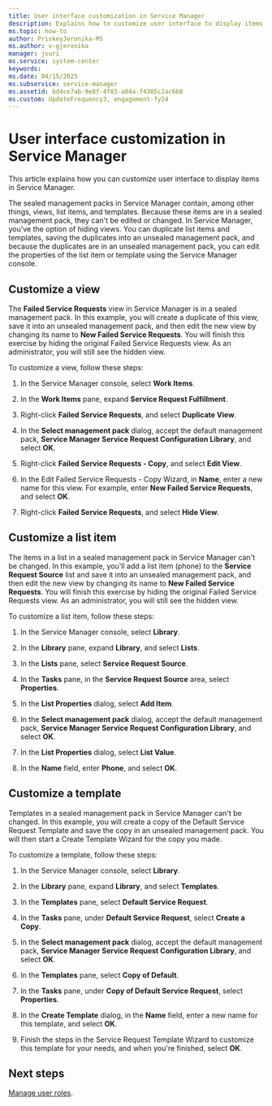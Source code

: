 ```yaml
---
title: User interface customization in Service Manager
description: Explains how to customize user interface to display items in Service Manager.
ms.topic: how-to
author: PriskeyJeronika-MS
ms.author: v-gjeronika
manager: jsuri
ms.service: system-center
keywords:
ms.date: 04/15/2025
ms.subservice: service-manager
ms.assetid: bd4ce7ab-9e8f-4f83-a04a-f4385c2ac6b0
ms.custom: UpdateFrequency3, engagement-fy24
---
```


# User interface customization in Service Manager

This article explains how you can customize user interface to display items in Service Manager.

The sealed management packs in Service Manager contain, among other things, views, list items, and templates. Because these items are in a sealed management pack, they can't be edited or changed. In Service Manager, you've the option of hiding views. You can duplicate list items and templates, saving the duplicates into an unsealed management pack, and because the duplicates are in an unsealed management pack, you can edit the properties of the list item or template using the Service Manager console.

## Customize a view

The **Failed Service Requests** view in Service Manager is in a sealed management pack. In this example, you will create a duplicate of this view, save it into an unsealed management pack, and then edit the new view by changing its name to **New Failed Service Requests**. You will finish this exercise by hiding the original Failed Service Requests view. As an administrator, you will still see the hidden view.

To customize a view, follow these steps:

1. In the Service Manager console, select **Work Items**.

2. In the **Work Items** pane, expand **Service Request Fulfillment**.

3. Right-click **Failed Service Requests**, and select **Duplicate View**.

4. In the **Select management pack** dialog, accept the default management pack, **Service Manager Service Request Configuration Library**, and select **OK**.

5. Right-click **Failed Service Requests - Copy**, and select **Edit View**.

6. In the Edit Failed Service Requests - Copy Wizard, in **Name**, enter a new name for this view. For example, enter **New Failed Service Requests**, and select **OK**.

7. Right-click **Failed Service Requests**, and select **Hide View**.

## Customize a list item

The items in a list in a sealed management pack in Service Manager can't be changed. In this example, you'll add a list item (phone) to the **Service Request Source** list and save it into an unsealed management pack, and then edit the new view by changing its name to **New Failed Service Requests**. You will finish this exercise by hiding the original Failed Service Requests view. As an administrator, you will still see the hidden view.

To customize a list item, follow these steps:

1. In the Service Manager console, select **Library**.

2. In the **Library** pane, expand **Library**, and select **Lists**.

3. In the **Lists** pane, select **Service Request Source**.

4. In the **Tasks** pane, in the **Service Request Source** area, select **Properties**.

5. In the **List Properties** dialog, select **Add Item**.

6. In the **Select management pack** dialog, accept the default management pack, **Service Manager Service Request Configuration Library**, and select **OK**.

7. In the **List Properties** dialog, select **List Value**.

8. In the **Name** field, enter **Phone**, and select **OK**.

## Customize a template

Templates in a sealed management pack in Service Manager can't be changed. In this example, you will create a copy of the Default Service Request Template and save the copy in an unsealed management pack. You will then start a Create Template Wizard for the copy you made.

To customize a template, follow these steps:

1. In the Service Manager console, select **Library**.

2. In the **Library** pane, expand **Library**, and select **Templates**.

3. In the **Templates** pane, select **Default Service Request**.

4. In the **Tasks** pane, under **Default Service Request**, select **Create a Copy**.

5. In the **Select management pack** dialog, accept the default management pack, **Service Manager Service Request Configuration Library**, and select **OK**.

6. In the **Templates** pane, select **Copy of Default**.

7. In the **Tasks** pane, under **Copy of Default Service Request**, select **Properties**.

8. In the **Create Template** dialog, in the **Name** field, enter a new name for this template, and select **OK**.

9. Finish the steps in the Service Request Template Wizard to customize this template for your needs, and when you're finished, select **OK**.

## Next steps

[Manage user roles](user-roles.md).
